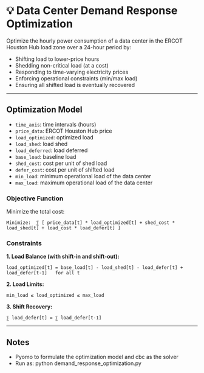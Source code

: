 
# 💡 Data Center Demand Response Optimization

Optimize the hourly power consumption of a data center in the ERCOT Houston Hub load zone over a 24-hour period by:

- Shifting load to lower-price hours  
- Shedding non-critical load (at a cost)  
- Responding to time-varying electricity prices  
- Enforcing operational constraints (min/max load)  
- Ensuring all shifted load is eventually recovered

---

## Optimization Model

- `time_axis`: time intervals (hours)
- `price_data`: ERCOT Houston Hub price 
- `load_optimized`: optimized load
- `load_shed`: load shed 
- `load_deferred`: load deferred 
- `base_load`: baseline load
- `shed_cost`: cost per unit of shed load
- `defer_cost`: cost per unit of shifted load
- `min_load`: minimum operational load of the data center
- `max_load`: maximum operational load of the data center

### Objective Function

Minimize the total cost:

```
Minimize:  ∑ [ price_data[t] * load_optimized[t] + shed_cost * load_shed[t] + load_cost * load_defer[t] ]
```

### Constraints

**1. Load Balance (with shift-in and shift-out):**

```
load_optimized[t] = base_load[t] - load_shed[t] - load_defer[t] + load_defer[t-1]   for all t
```

**2. Load Limits:**

```
min_load ≤ load_optimized ≤ max_load
```

**3. Shift Recovery:**

```
∑ load_defer[t] = ∑ load_defer[t-1]
```

---

## Notes

- Pyomo to formulate the optimization model and cbc as the solver
- Run as: python demand_response_optimization.py
```